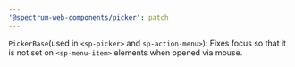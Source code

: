 ```yaml
---
'@spectrum-web-components/picker': patch
---
```


`PickerBase`(used in `<sp-picker>` and `sp-action-menu>`): Fixes focus so that it is not set on `<sp-menu-item>` elements when opened via mouse.
